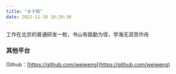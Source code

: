 ```yaml
---
title: "关于我"
date: 2022-11-30 10:20:30
---
```


工作在北京的普通研发一枚，书山有路勤为径，学海无涯苦作舟

### 其他平台
Github：[https://github.com/weiweng](https://github.com/weiweng)

<!-- 公众号，扫码关注 -->
<!-- ![扫码关注](weixin.png) -->
<!-- ![扫码关注](weixin.png) -->